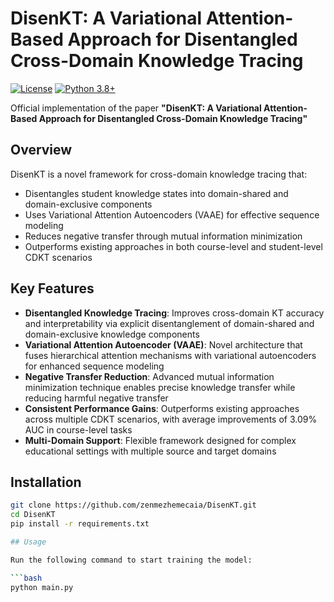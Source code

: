 # DisenKT: A Variational Attention-Based Approach for Disentangled Cross-Domain Knowledge Tracing

[![License](https://img.shields.io/badge/License-Apache%202.0-blue.svg)](https://opensource.org/licenses/Apache-2.0)
[![Python 3.8+](https://img.shields.io/badge/python-3.8+-blue.svg)](https://www.python.org/downloads/)

Official implementation of the paper **"DisenKT: A Variational Attention-Based Approach for Disentangled Cross-Domain Knowledge Tracing"**

## Overview

DisenKT is a novel framework for cross-domain knowledge tracing that:
- Disentangles student knowledge states into domain-shared and domain-exclusive components
- Uses Variational Attention Autoencoders (VAAE) for effective sequence modeling
- Reduces negative transfer through mutual information minimization
- Outperforms existing approaches in both course-level and student-level CDKT scenarios

## Key Features

- **Disentangled Knowledge Tracing**: Improves cross-domain KT accuracy and interpretability via explicit disentanglement of domain-shared and domain-exclusive knowledge components
- **Variational Attention Autoencoder (VAAE)**: Novel architecture that fuses hierarchical attention mechanisms with variational autoencoders for enhanced sequence modeling
- **Negative Transfer Reduction**: Advanced mutual information minimization technique enables precise knowledge transfer while reducing harmful negative transfer
- **Consistent Performance Gains**: Outperforms existing approaches across multiple CDKT scenarios, with average improvements of 3.09% AUC in course-level tasks
- **Multi-Domain Support**: Flexible framework designed for complex educational settings with multiple source and target domains

## Installation

```bash
git clone https://github.com/zenmezhemecaia/DisenKT.git
cd DisenKT
pip install -r requirements.txt

## Usage

Run the following command to start training the model:

```bash
python main.py
